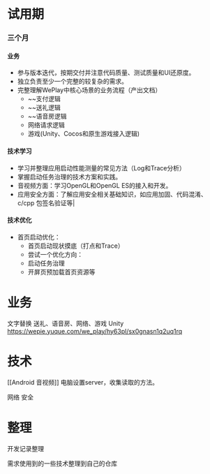 # 试用期

### 三个月
#### 业务
- 参与版本迭代，按期交付并注意代码质量、测试质量和UI还原度。
- 独立负责至少一个完整的较复杂的需求。
- 完整理解WePlay中核心场景的业务流程（产出文档）
	- ~~支付逻辑
	- ~~送礼逻辑
	- ~~语音房逻辑
	- 网络请求逻辑
	- 游戏(Unity、Cocos和原生游戏接入逻辑)
#### 技术学习
- 学习并整理应用启动性能测量的常见方法（Log和Trace分析）
- 掌握启动任务治理的技术方案和实践。
- 音视频方面：学习OpenGL和OpenGL ES的接入和开发。
- 应用安全方面：了解应用安全相关基础知识，如应用加固、代码混淆、c/cpp 包签名验证等|
#### 技术优化
- 首页启动优化：
	- 首页启动现状摸底（打点和Trace）
	- 尝试一个优化方向：
	- 启动任务治理
	- 开屏页预加载首页资源等
# 业务
文字替换
送礼、语音房、网络、游戏
Unity
https://wepie.yuque.com/we_play/hy63pl/sx0gnasn1q2uq1rq

# 技术
[[Android 音视频]]
电脑设置server，收集读取的方法。

网络
安全


# 整理
开发记录整理

需求使用到的一些技术整理到自己的仓库

